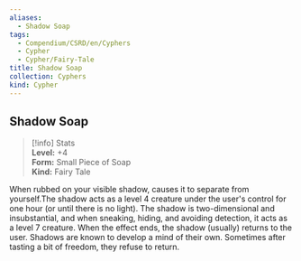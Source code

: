```yaml
---
aliases:
  - Shadow Soap
tags:
  - Compendium/CSRD/en/Cyphers
  - Cypher
  - Cypher/Fairy-Tale
title: Shadow Soap
collection: Cyphers
kind: Cypher
---
```

## Shadow Soap  
>[!info] Stats  
> **Level:** +4  
> **Form:** Small Piece of Soap  
> **Kind:** Fairy Tale
  
When rubbed on your visible shadow, causes it to separate from yourself.The shadow acts as a level 4 creature under the user's control for one hour (or until there is no light). The shadow is two-dimensional and insubstantial, and when sneaking, hiding, and avoiding detection, it acts as a level 7 creature. When the effect ends, the shadow (usually) returns to the user. Shadows are known to develop a mind of their own. Sometimes after tasting a bit of freedom, they refuse to return.